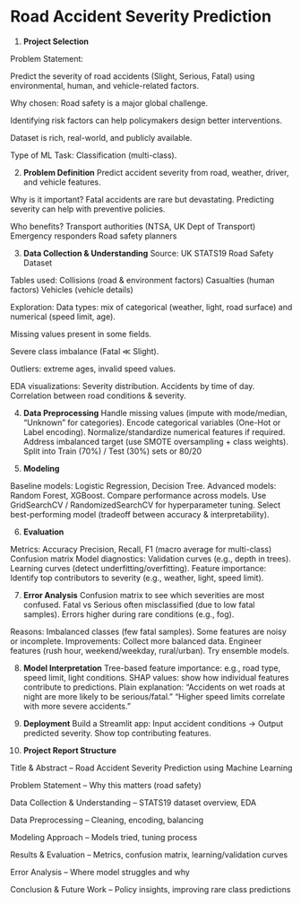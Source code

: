 # Road Accident Severity Prediction
1. **Project Selection**

Problem Statement:

Predict the severity of road accidents (Slight, Serious, Fatal) using environmental, human, and vehicle-related factors.

Why chosen:
Road safety is a major global challenge.

Identifying risk factors can help policymakers design better interventions.

Dataset is rich, real-world, and publicly available.

Type of ML Task:
Classification (multi-class).

2. **Problem Definition**
Predict accident severity from road, weather, driver, and vehicle features.

Why is it important?
Fatal accidents are rare but devastating. Predicting severity can help with preventive policies.

Who benefits?
Transport authorities (NTSA, UK Dept of Transport)
Emergency responders
Road safety planners

3. **Data Collection & Understanding**
Source: UK STATS19 Road Safety Dataset


Tables used:
Collisions (road & environment factors)
Casualties (human factors)
Vehicles (vehicle details)

Exploration:
Data types: mix of categorical (weather, light, road surface) and numerical (speed limit, age).

Missing values present in some fields.

Severe class imbalance (Fatal ≪ Slight).

Outliers: extreme ages, invalid speed values.

EDA visualizations:
Severity distribution.
Accidents by time of day.
Correlation between road conditions & severity.

4. **Data Preprocessing**
Handle missing values (impute with mode/median, “Unknown” for categories).
Encode categorical variables (One-Hot or Label encoding).
Normalize/standardize numerical features if required.
Address imbalanced target (use SMOTE oversampling + class weights).
Split into Train (70%) / Test (30%) sets or 80/20

5. **Modeling**

Baseline models: Logistic Regression, Decision Tree.
Advanced models: Random Forest, XGBoost.
Compare performance across models.
Use GridSearchCV / RandomizedSearchCV for hyperparameter tuning.
Select best-performing model (tradeoff between accuracy & interpretability).

6. **Evaluation**

Metrics:
Accuracy
Precision, Recall, F1 (macro average for multi-class)
Confusion matrix
Model diagnostics:
Validation curves (e.g., depth in trees).
Learning curves (detect underfitting/overfitting).
Feature importance: Identify top contributors to severity (e.g., weather, light, speed limit).

7. **Error Analysis**
Confusion matrix to see which severities are most confused.
Fatal vs Serious often misclassified (due to low fatal samples).
Errors higher during rare conditions (e.g., fog).

Reasons:
Imbalanced classes (few fatal samples).
Some features are noisy or incomplete.
Improvements:
Collect more balanced data.
Engineer features (rush hour, weekend/weekday, rural/urban).
Try ensemble models.

8. **Model Interpretation**
Tree-based feature importance: e.g., road type, speed limit, light conditions.
SHAP values: show how individual features contribute to predictions.
Plain explanation:
“Accidents on wet roads at night are more likely to be serious/fatal.”
“Higher speed limits correlate with more severe accidents.”

9. **Deployment**
Build a Streamlit app:
Input accident conditions → Output predicted severity.
Show top contributing features.

10. **Project Report Structure**

Title & Abstract – Road Accident Severity Prediction using Machine Learning

Problem Statement – Why this matters (road safety)

Data Collection & Understanding – STATS19 dataset overview, EDA

Data Preprocessing – Cleaning, encoding, balancing

Modeling Approach – Models tried, tuning process

Results & Evaluation – Metrics, confusion matrix, learning/validation curves

Error Analysis – Where model struggles and why

Conclusion & Future Work – Policy insights, improving rare class predictions
